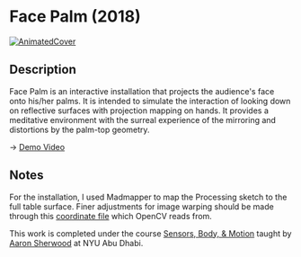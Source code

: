 # Face Palm (2018)

[![AnimatedCover](./cover.gif)](https://www.youtube.com/watch?v=vZ1iL9T_t7g)

## Description

Face Palm is an interactive installation that projects the audience's face onto his/her palms. It is intended to simulate the interaction of looking down on reflective surfaces with projection mapping on hands. It provides a meditative environment with the surreal experience of the mirroring and distortions by the palm-top geometry.

-> [Demo Video](https://www.youtube.com/watch?v=vZ1iL9T_t7g)

## Notes

For the installation, I used Madmapper to map the Processing sketch to the full table surface. Finer adjustments for image warping should be made through this [coordinate file](https://github.com/yz3440/face-palm/blob/main/Face_Palm/data/coords.json) which OpenCV reads from.

This work is completed under the course [Sensors, Body, & Motion](http://www.sbm.nyuadim.com/) taught by [Aaron Sherwood](https://aaron-sherwood.com/) at NYU Abu Dhabi.
